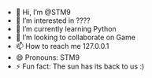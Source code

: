 - 👋 Hi, I’m @STM9
- 👀 I’m interested in ????
- 🌱 I’m currently learning Python
- 💞️ I’m looking to collaborate on Game
- 📫 How to reach me 127.0.0.1
- 😄 Pronouns: STM9
- ⚡ Fun fact: The sun has its back to us :)

<!---
STM9/STM9 is a ✨ special ✨ repository because its `README.md` (this file) appears on your GitHub profile.
You can click the Preview link to take a look at your changes.
--->
